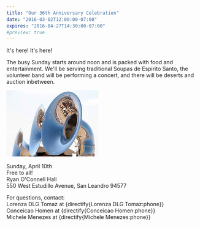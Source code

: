 ```yaml
---
title: "Our 36th Anniversary Celebration"
date: "2016-03-02T12:00:00-07:00"
expires: "2016-04-27T14:30:00-07:00"
#preview: true
---
```


It's here! It's here!

The busy Sunday starts around noon and is packed with food and entertainment.
We'll be serving traditional Soupas de Espirito Santo, the volunteer band will be performing a concert, and there will be deserts and auction inbetween.

![Marching Instruments](1576839129_d62a4743be_m.jpg "More photos by peasap at http://www.flickr.com/photos/peasap/")

Sunday, April 10th<br>
Free to all!<br>
Ryan O'Connell Hall<br>
550 West Estudillo Avenue, San Leandro 94577

For questions, contact:<br>
Lorenza DLG Tomaz at {directify{Lorenza DLG Tomaz:phone}}<br>
Conceicao Homen at {directify{Conceicao Homen:phone}}<br>
Michele Menezes at {directify{Michele Menezes:phone}}

